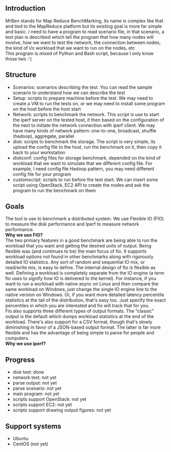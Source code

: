 <h2>Introduction </h2>
MrBen stands for Map Reduce BenchMarking, its name is complex like that and tied to the MapReduce platform but its existing goal is more far simple and basic. I need to have a program to read scenario file, in that scenario, a test plan is described which tell the program that how many nodes will involve, how we want to test the network, the connection between nodes, the kind of i/o workload that we want to run on the nodes, etc <br>
This program is mixed of Python and Bash script, because I only know those two :'( <br>

<h2>Structure </h2>
<ul>
<li>Scenarios: scenarios describing the test. You can read the sample scenario to understand how we can describe the test</li>
<li>Setup: scripts to prepare machine before the test. We may need to create a VM to run the tests on, or we may need to install some program on the host before the host start </li>
<li>Network: scripts to benchmark the network. This script is use to start the iperf server on the tested host, it then based on the configuration of the next to initiate the network connection with iperf client. We may have many kinds of network pattern: one-to-one, broadcast, shuffle (hadoop), aggregate, parallel</li>
<li>disk: scripts to benchmark the storage. The script is very simple, its upload the config file to the host, run the benchmark on it, then copy it back to your workstation</li>
<li>diskconf: config files for storage benchmark, depended on the kind of workload that we want to simulate that we different config file. For example, I need config file Hadoop pattern, you may need different config file for your program </li>
<li>customscript: scripts to run before the test start. We can insert some script using OpenStack, EC2 API to create the nodes and ask the program to run the benchmark on them</li>
</ul>
<h2>Goals </h2>
The tool is use to benchmark a distributed system. We use Flexible IO (FIO) to measure the disk performance and Iperf to measure network performance. <br>
<b>Why we use FIO?</b> <br>
The two primary features in a good benchmark are being able to run the workload that you want and getting the desired units of output. Being flexible was (and continues to be) the main focus of fio. It supports workload options not found in other benchmarks along with rigorously detailed IO statistics. Any sort of random and sequential IO mix, or read/write mix, is easy to define. The internal design of fio is flexible as well. Defining a workload is completely separate from the IO engine (a term fio uses to signify how IO is delivered to the kernel). For instance, if you want to run a workload with native async on Linux and then compare the same workload on Windows, just change the single IO engine line to the native version on Windows. Or, if you want more detailed latency percentile statistics at the tail of the distribution, that's easy too. Just specify the exact percentiles in which you are interested and fio will track that for you.<br>
Fio also supports three different types of output formats. The “classic” output is the default which dumps workload statistics at the end of the workload. There's also support for a CSV format, though that's slowly diminishing in favor of a JSON-based output format. The latter is far more flexible and has the advantage of being simple to parse for people and computers.<br>
<b>Why we use iperf?</b> <br>

<h2>Progress </h2>
<ul>
<li>disk test: done</li>
<li>network test: not yet</li>
<li>parse output: not yet</li>
<li>parse scenario: not yet</li>
<li>main program: not yet</li>
<li>scripts support OpenStack: not yet</li>
<li>scripts support EC2: not yet</li>
<li>scripts support drawing output figures: not yet</li>
</ul>

<h2>Support systems </h2>
<ul>
<li>Ubuntu</li>
<li>CentOS (not yet)</li>
</ul>